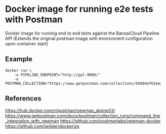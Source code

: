 # Docker image for running e2e tests with Postman
Docker image for running end to end tests against the BanzaiCloud Pipeline API
(Extends the original postman image with environment configuration upon container start)

## Example

```
docker run \
    -e PIPELINE_ENDPOINT="http://ppl:9090/" 
    -e POSTMAN_COLLECTION="https://www.getpostman.com/collections/56684ef61ee236e8f30d"
```

## References
https://hub.docker.com/r/postman/newman_alpine33/
https://www.getpostman.com/docs/postman/collection_runs/command_line_integration_with_newman
https://github.com/postmanlabs/newman-docker
https://github.com/jwilder/dockerize
